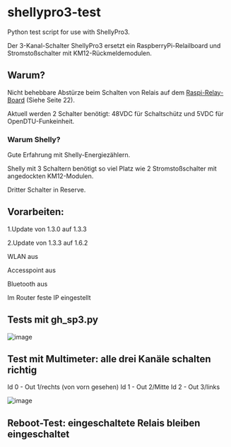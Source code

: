# shellypro3-test
Python test script for use with ShellyPro3.

Der 3-Kanal-Schalter ShellyPro3 ersetzt ein RaspberryPi-Relailboard und Stromstoßschalter mit KM12-Rückmeldemodulen.

## Warum?
Nicht behebbare Abstürze beim Schalten von Relais auf dem [Raspi-Relay-Board](https://github.com/grasmax/AcOnOff/blob/main/doc/Inbetriebnahme%20eines%20Steuerrechners%20f%C3%BCr%20eine%20Photovoltaikinsel.pdf) (Siehe Seite 22).

Aktuell werden 2 Schalter benötigt: 48VDC für Schaltschütz und 5VDC für OpenDTU-Funkeinheit.

### Warum Shelly?
Gute Erfahrung mit Shelly-Energiezählern.

Shelly mit 3 Schaltern benötigt so viel Platz wie 2 Stromstoßschalter mit angedockten KM12-Modulen.

Dritter Schalter in Reserve.

## Vorarbeiten:
  1.Update von 1.3.0 auf 1.3.3
  
  2.Update von 1.3.3 auf 1.6.2
  
  WLAN aus
  
  Accesspoint aus
  
  Bluetooth aus
  
  Im Router feste IP eingestellt
  

## Tests mit gh_sp3.py
![image](https://github.com/user-attachments/assets/7ff42f43-6115-4a35-b754-6514234c93c2)
 

## Test mit Multimeter: alle drei Kanäle schalten richtig
 Id 0 - Out 1/rechts (von vorn gesehen)
 Id 1 - Out 2/Mitte
 Id 2 - Out 3/links
 
![image](https://github.com/user-attachments/assets/3bdda053-11eb-4021-8993-5614f5edf50b)

## Reboot-Test: eingeschaltete Relais bleiben eingeschaltet
